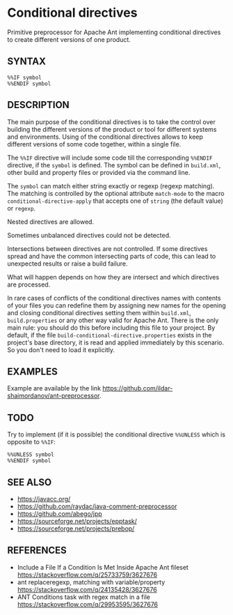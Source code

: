 # Conditional directives

Primitive preprocessor for Apache Ant implementing conditional directives
to create different versions of one product.

## SYNTAX

```
%%IF symbol
%%ENDIF symbol
```

## DESCRIPTION

The main purpose of the conditional directives is to take the control
over building the different versions of the product or tool for different
systems and environments. Using of the conditional directives allows to
keep different versions of some code together, within a single file.

The `%%IF` directive will include some code till the corresponding
`%%ENDIF` directive, if the `symbol` is defined. The symbol can be
defined in `build.xml`, other build and property files or provided via
the command line.

The `symbol` can match either string exactly or regexp (regexp matching).
The matching is controlled by the optional attribute `match-mode` to the
macro `conditional-directive-apply` that accepts one of `string` (the
default value) or `regexp`.

Nested directives are allowed.

Sometimes unbalanced directives could not be detected.

Intersections between directives are not controlled. If some directives
spread and have the common intersecting parts of code, this can lead to
unexpected results or raise a build failure.

What will happen depends on how they are intersect and which directives
are processed.

In rare cases of conflicts of the conditional directives names
with contents of your files you can redefine them by assigning new
names for the opening and closing conditional directives setting
them within `build.xml`, `build.properties` or any other way valid
for Apache Ant. There is the only main rule: you should do this
before including this file to your project. By default, if the file
`build-conditional-directive.properties` exists in the project's base
directory, it is read and applied immediately by this scenario. So you
don't need to load it explicitly.


## EXAMPLES

Example are available by the link https://github.com/ildar-shaimordanov/ant-preprocessor.


## TODO

Try to implement (if it is possible) the conditional directive `%%UNLESS`
which is opposite to `%%IF`:

```
%%UNLESS symbol
%%ENDIF symbol
```

## SEE ALSO

 * https://javacc.org/
 * https://github.com/raydac/java-comment-preprocessor
 * https://github.com/abego/jpp
 * https://sourceforge.net/projects/epptask/
 * https://sourceforge.net/projects/prebop/


## REFERENCES

 * Include a File If a Condition Is Met Inside Apache Ant fileset
   https://stackoverflow.com/q/25733759/3627676
 * ant replaceregexp, matching with variable/property
   https://stackoverflow.com/q/24135428/3627676
 * ANT Conditions task with regex match in a file
   https://stackoverflow.com/q/29953595/3627676
